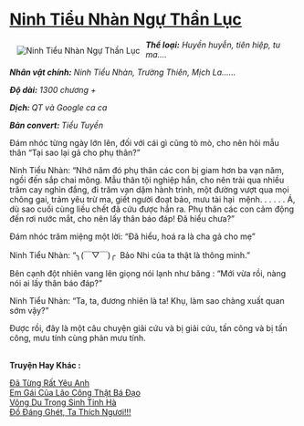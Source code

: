 <a href="https://utruyen.com/truyen/ninh-tieu-nhan-ngu-than-luc/17366/" title="Ninh Tiểu Nhàn Ngự Thần Lục"><h1>Ninh Tiểu Nhàn Ngự Thần Lục</h1></a><div style="display:table"><img align="right" style="float: left; padding: 10px;" src="https://utruyen.com/images/story/200x260/ninh-tieu-nhan-ngu-than-luc.jpg" alt="Ninh Tiểu Nhàn Ngự Thần Lục"><b><i>Thể loại:</i></b><i> Huyền huyễn, tiên hiệp, tu ma….</i><p></p><i></i><b><i>Nhân vật chính:</i></b><i> Ninh Tiểu Nhàn, Trường Thiên, Mịch La……</i><p></p><i></i><b><i>Độ dài:</i></b><i> 1300 chương +</i><p></p><i></i><b><i>Dịch: </i></b><i>QT và Google ca ca</i><p></p><i></i><b><i>Bản convert: </i></b><i>Tiểu Tuyền<p></p></i><p></p>Đám nhóc từng ngày lớn lên, đối với cái gì cũng tò mò, cho nên hỏi mẫu thân “Tại sao lại gả cho phụ thân?”<p></p>Ninh Tiểu Nhàn: “Nhớ năm đó phụ thân các con bị giam hơn ba vạn năm, ngồi đến sắp chai mông. Mẫu thân tội nghiệp hắn, cho nên trải qua nhiều trăm cay nghìn đắng, đi trăm vạn dặm hành trình, một đường vượt qua mọi chông gai, trảm yêu trừ ma, giết người đoạt bảo, mưu tài hại  mệnh. . . . . . Á, dù sao cuối cùng liều chết đã cứu được hắn ra. Phụ thân các con cảm động đến rơi nước mắt, cho nên lấy thân báo đáp! Đã hiểu chưa?”<p></p>Đám nhóc trăm miệng một lời: “Đã hiểu, hoá ra là cha gả cho mẹ”<p></p>Ninh Tiểu Nhàn: “╮(￣▽￣)╭  Bảo Nhi của ta thật là thông minh.”<p></p>Bên cạnh đột nhiên vang lên giọng nói lạnh như băng : “Mới vừa rồi, nàng nói ai lấy thân báo đáp?”<p></p>Ninh Tiểu Nhàn: “Ta, ta, đương nhiên là ta! Khụ, làm sao chàng xuất quan sớm vậy?”<p></p>Được rồi, đây là một câu chuyện giải cứu và bị giải cứu, tấn công và bị tấn công, mưu tính cùng phản mưu tính.</div><p><br><b>Truyện Hay Khác :</b></p><a href="https://utruyen.com/truyen/da-tung-rat-yeu-anh/19490/" alt="Đã Từng Rất Yêu Anh">Đã Từng Rất Yêu Anh</a><br/><a href="https://github.com/quanluxury/ngontinhhot/tree/master/truyenhay/19538/" alt="Em Gái Của Lão Công Thật Bá Đạo">Em Gái Của Lão Công Thật Bá Đạo</a><br/><a href="https://www.flickr.com/photos/184340401@N07/48799256797/" alt="Võng Du Trọng Sinh Tinh Hà">Võng Du Trọng Sinh Tinh Hà</a><br/><a href="https://www.flickr.com/photos/184340401@N07/48803871323/" alt="Đồ Đáng Ghét, Ta Thích Ngươi!!!">Đồ Đáng Ghét, Ta Thích Ngươi!!!</a><br/>